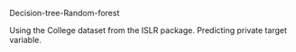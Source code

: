 Decision-tree-Random-forest

Using the College dataset from the ISLR package.
Predicting private target variable.